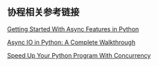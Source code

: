 ## 协程相关参考链接

[Getting Started With Async Features in Python](https://realpython.com/python-async-features/)


[Async IO in Python: A Complete Walkthrough](https://realpython.com/async-io-python/#the-10000-foot-view-of-async-io)

[Speed Up Your Python Program With Concurrency](https://realpython.com/python-concurrency/)
